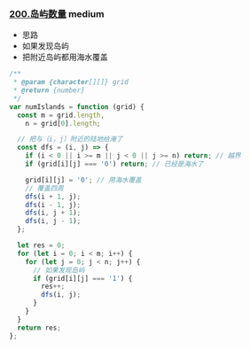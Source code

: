 ### [200.岛屿数量](https://leetcode.cn/problems/number-of-islands/) <Badge type="warning">medium</Badge>

- 思路
- 如果发现岛屿
- 把附近岛屿都用海水覆盖

```js
/**
 * @param {character[][]} grid
 * @return {number}
 */
var numIslands = function (grid) {
  const m = grid.length,
    n = grid[0].length;

  // 把与（i，j）附近的陆地给淹了
  const dfs = (i, j) => {
    if (i < 0 || i >= m || j < 0 || j >= n) return; // 越界
    if (grid[i][j] === '0') return; // 已经是海水了

    grid[i][j] = '0'; // 用海水覆盖
    // 覆盖四周
    dfs(i + 1, j);
    dfs(i - 1, j);
    dfs(i, j + 1);
    dfs(i, j - 1);
  };

  let res = 0;
  for (let i = 0; i < m; i++) {
    for (let j = 0; j < n; j++) {
      // 如果发现岛屿
      if (grid[i][j] === '1') {
        res++;
        dfs(i, j);
      }
    }
  }
  return res;
};
```
